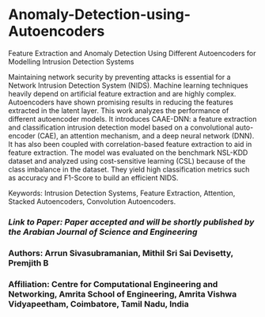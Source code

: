 # Anomaly-Detection-using-Autoencoders
Feature Extraction and Anomaly Detection Using Different Autoencoders for Modelling Intrusion Detection Systems

Maintaining network security by preventing attacks is essential for a
Network Intrusion Detection System (NIDS). Machine learning techniques heavily depend on artificial feature extraction and are highly complex. Autoencoders have shown promising results in reducing the features extracted in the latent layer. This work analyzes the performance of different autoencoder models. It introduces CAAE-DNN: a feature extraction and classification intrusion detection model based on a convolutional auto-encoder (CAE), an attention mechanism, and a deep neural network (DNN). It has also been coupled with correlation-based feature extraction to aid in feature extraction. The model was evaluated on the benchmark NSL-KDD dataset and analyzed using cost-sensitive learning (CSL) because of the class imbalance in the dataset. They yield high classification metrics such as accuracy and F1-Score to build an efficient NIDS.

Keywords: Intrusion Detection Systems, Feature Extraction, Attention, Stacked Autoencoders, Convolution Autoencoders.

### *Link to Paper: Paper accepted and will be shortly published by the Arabian Journal of Science and Engineering*
### Authors: Arrun Sivasubramanian, Mithil Sri Sai Devisetty, Premjith B
### Affiliation: Centre for Computational Engineering and Networking, Amrita School of Engineering, Amrita Vishwa Vidyapeetham, Coimbatore, Tamil Nadu, India 
